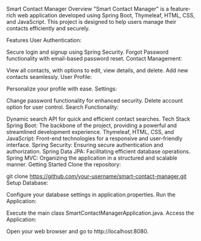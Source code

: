 Smart Contact Manager
Overview
"Smart Contact Manager" is a feature-rich web application developed using Spring Boot, Thymeleaf, HTML, CSS, and JavaScript. This project is designed to help users manage their contacts efficiently and securely.

Features
User Authentication:

Secure login and signup using Spring Security.
Forgot Password functionality with email-based password reset.
Contact Management:

View all contacts, with options to edit, view details, and delete.
Add new contacts seamlessly.
User Profile:

Personalize your profile with ease.
Settings:

Change password functionality for enhanced security.
Delete account option for user control.
Search Functionality:

Dynamic search API for quick and efficient contact searches.
Tech Stack
Spring Boot: The backbone of the project, providing a powerful and streamlined development experience.
Thymeleaf, HTML, CSS, and JavaScript: Front-end technologies for a responsive and user-friendly interface.
Spring Security: Ensuring secure authentication and authorization.
Spring Data JPA: Facilitating efficient database operations.
Spring MVC: Organizing the application in a structured and scalable manner.
Getting Started
Clone the repository:


git clone https://github.com/your-username/smart-contact-manager.git
Setup Database:

Configure your database settings in application.properties.
Run the Application:

Execute the main class SmartContactManagerApplication.java.
Access the Application:

Open your web browser and go to http://localhost:8080.
